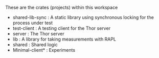 These are the crates (projects) within this workspace

- shared-lib-sync : A static library using synchronous locking for the process under test
- test-client : A testing client for the Thor server
- server : The Thor server
- lib : A library for taking measurements with RAPL
- shared : Shared logic
- Minimal-client* : Experiments